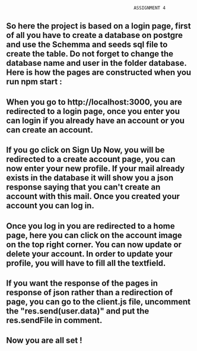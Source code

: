                                                     ASSIGNMENT 4

## So here the project is based on a login page, first of all you have to create a database on postgre and use the Schemma and seeds sql file to create the table. Do not forget to change the database name and user in the folder database. Here is how the pages are constructed when you run npm start :

## When you go to http://localhost:3000, you are redirected to a login page, once you enter you can login if you already have an account or you can create an account. 
## If you go click on Sign Up Now, you will be redirected to a create account page, you can now enter your new profile. If your mail already exists in the database it will show you a json response saying that you can't create an account with this mail. Once you created your account you can log in.

## Once you log in you are redirected to a home page, here you can click on the account image on the top right corner. You can now update or delete your account. In order to update your profile, you will have to fill all the textfield. 

## If you want the response of the pages in response of json rather than a redirection of page, you can go to the client.js file, uncomment the "res.send(user.data)" and put the res.sendFile in comment.

## Now you are all set ! 